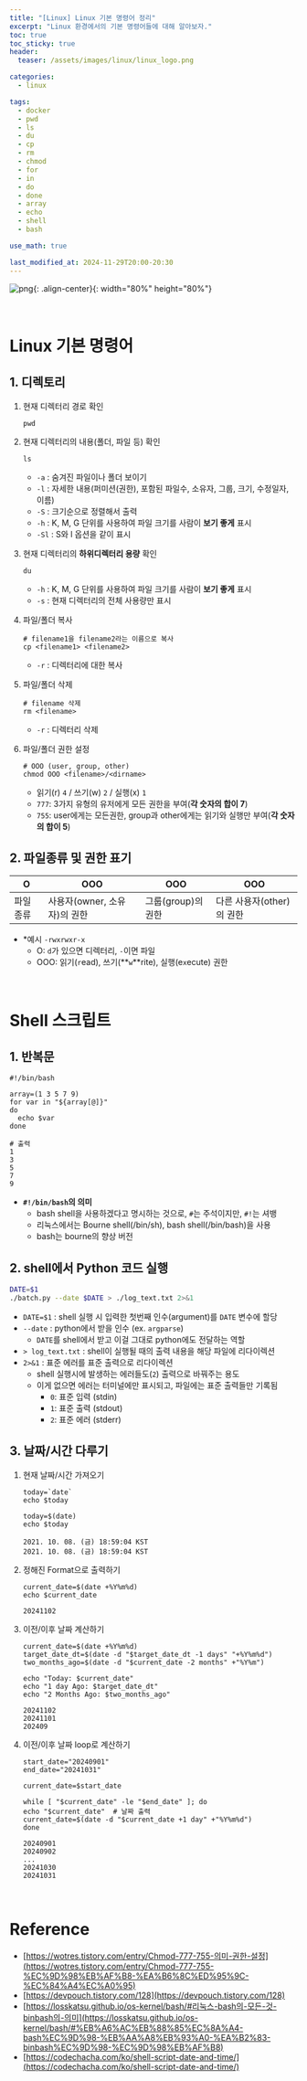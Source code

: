 ```yaml
---
title: "[Linux] Linux 기본 명령어 정리"
excerpt: "Linux 환경에서의 기본 명령어들에 대해 알아보자."
toc: true
toc_sticky: true
header:
  teaser: /assets/images/linux/linux_logo.png

categories:
  - linux

tags:
  - docker
  - pwd
  - ls
  - du
  - cp
  - rm
  - chmod
  - for
  - in
  - do
  - done
  - array
  - echo
  - shell
  - bash

use_math: true

last_modified_at: 2024-11-29T20:00-20:30
---
```


![png](/assets/images/linux/linux_logo.png){: .align-center}{: width="80%" height="80%"}  

<br/>  

# Linux 기본 명령어

## 1. 디렉토리

1. 현재 디렉터리 경로 확인
    ```shell
    pwd
    ```

2. 현재 디렉터리의 내용(폴더, 파일 등) 확인
    ```shell
    ls
    ```
    - `-a` : 숨겨진 파일이나 폴더 보이기
    - `-l` : 자세한 내용(퍼미션(권한), 포함된 파일수, 소유자, 그룹, 크기, 수정일자, 이름)
    - `-S` : 크기순으로 정렬해서 출력
    - `-h` : K, M, G 단위를 사용하여 파일 크기를 사람이 **보기 좋게** 표시
    - `-Sl` : S와 l 옵션을 같이 표시

3. 현재 디렉터리의 **하위디렉터리 용량** 확인  

    ```shell
    du
    ```
    - `-h` : K, M, G 단위를 사용하여 파일 크기를 사람이 **보기 좋게** 표시
    - `-s` : 현재 디렉터리의 전체 사용량만 표시  

4. 파일/폴더 복사

    ```shell
    # filename1을 filename2라는 이름으로 복사
    cp <filename1> <filename2>
    ```
    - `-r` : 디렉터리에 대한 복사  

5. 파일/폴더 삭제  

    ```shell
    # filename 삭제
    rm <filename>
    ```
    - `-r` : 디렉터리 삭제

6. 파일/폴더 권한 설정  

    ```shell
    # OOO (user, group, other)
    chmod OOO <filename>/<dirname>
    ```
    - 읽기(r) `4` / 쓰기(w) `2` / 실행(x) `1` 
    - `777`: 3가지 유형의 유저에게 모든 권한을 부여(**각 숫자의 합이 7**) 
    - `755`: user에게는 모든권한, group과 other에게는 읽기와 실행만 부여(**각 숫자의 합이 5**)  


## 2. 파일종류 및 권한 표기
  
| O | OOO | OOO | OOO |
| --- | --- | --- | --- |
| 파일종류 | 사용자(owner, 소유자)의 권한 | 그룹(group)의 권한 | 다른 사용자(other)의 권한 |  

- *예시 `-rwxrwxr-x`      
    - O: `d`가 있으면 디렉터리, `-`이면 파일  
    - OOO: 읽기(`r`ead), 쓰기(**`w`**rite), 실행(e`x`ecute) 권한  

<br/>  

# Shell 스크립트

## 1. 반복문

```shell
#!/bin/bash
 
array=(1 3 5 7 9)
for var in "${array[@]}"
do
  echo $var
done
```

```
# 출력
1
3
5
7
9
```

- **`#!/bin/bash`의 의미**  
    - bash shell을 사용하겠다고 명시하는 것으로, `#`는 주석이지만, `#!`는 셔뱅  
    - 리눅스에서는 Bourne shell(/bin/sh), bash shell(/bin/bash)을 사용  
    - bash는 bourne의 향상 버전


## 2. shell에서 Python 코드 실행

```bash
DATE=$1
./batch.py --date $DATE > ./log_text.txt 2>&1
```

- `DATE=$1` : shell 실행 시 입력한 첫번째 인수(argument)를 `DATE` 변수에 할당
- `--date` : python에서 받을 인수 (ex. `argparse`)  
    - `DATE`를 shell에서 받고 이걸 그대로 python에도 전달하는 역할      
- `> log_text.txt` : shell이 실행될 때의 출력 내용을 해당 파일에 리다이렉션  
- `2>&1` : 표준 에러를 표준 출력으로 리다이렉션  
    - shell 실행시에 발생하는 에러들도(`2`) 출력으로 바꿔주는 용도  
    - 이게 없으면 에러는 터미널에만 표시되고, 파일에는 표준 출력들만 기록됨          
      - `0`: 표준 입력 (stdin)
      - `1`: 표준 출력 (stdout)
      - `2`: 표준 에러 (stderr)

## 3. 날짜/시간 다루기  

1. 현재 날짜/시간 가져오기  
    ```shell
    today=`date`
    echo $today

    today=$(date)
    echo $today
    ```
    ```
    2021. 10. 08. (금) 18:59:04 KST
    2021. 10. 08. (금) 18:59:04 KST
    ```
2. 정해진 Format으로 출력하기  
    ```shell
    current_date=$(date +%Y%m%d)
    echo $current_date
    ```
    ```
    20241102
    ```

3. 이전/이후 날짜 계산하기
    ```shell
    current_date=$(date +%Y%m%d)
    target_date_dt=$(date -d "$target_date_dt -1 days" "+%Y%m%d")
    two_months_ago=$(date -d "$current_date -2 months" +"%Y%m")

    echo "Today: $current_date"
    echo "1 day Ago: $target_date_dt"
    echo "2 Months Ago: $two_months_ago"
    ```
    ```
    20241102
    20241101
    202409
    ```

4. 이전/이후 날짜 loop로 계산하기  

    ```shell
    start_date="20240901"
    end_date="20241031"

    current_date=$start_date

    while [ "$current_date" -le "$end_date" ]; do
    echo "$current_date"  # 날짜 출력
    current_date=$(date -d "$current_date +1 day" +"%Y%m%d")
    done
    ```
    ```
    20240901
    20240902
    ...
    20241030
    20241031
    ```


<br/>  

# Reference

- [https://wotres.tistory.com/entry/Chmod-777-755-의미-권한-설정](https://wotres.tistory.com/entry/Chmod-777-755-%EC%9D%98%EB%AF%B8-%EA%B6%8C%ED%95%9C-%EC%84%A4%EC%A0%95)  
- [https://devpouch.tistory.com/128](https://devpouch.tistory.com/128)
- [https://losskatsu.github.io/os-kernel/bash/#리눅스-bash의-모든-것-binbash의-의미](https://losskatsu.github.io/os-kernel/bash/#%EB%A6%AC%EB%88%85%EC%8A%A4-bash%EC%9D%98-%EB%AA%A8%EB%93%A0-%EA%B2%83-binbash%EC%9D%98-%EC%9D%98%EB%AF%B8)  
- [https://codechacha.com/ko/shell-script-date-and-time/](https://codechacha.com/ko/shell-script-date-and-time/)  